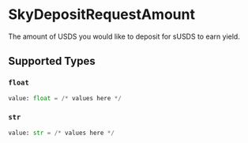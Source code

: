 # SkyDepositRequestAmount

The amount of USDS you would like to deposit for sUSDS to earn yield.


## Supported Types

### `float`

```python
value: float = /* values here */
```

### `str`

```python
value: str = /* values here */
```

